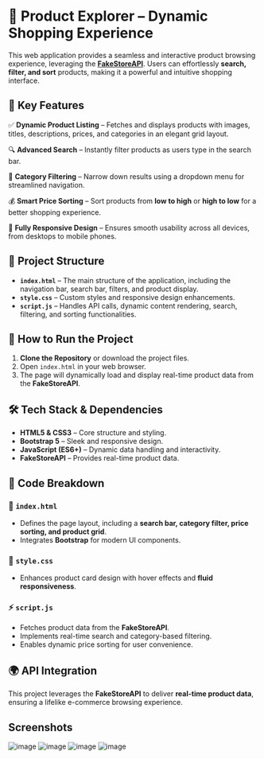 # 🛒 Product Explorer – Dynamic Shopping Experience

This web application provides a seamless and interactive product browsing experience, leveraging the **[FakeStoreAPI](https://fakestoreapi.com/products)**. Users can effortlessly **search, filter, and sort** products, making it a powerful and intuitive shopping interface.

## 🚀 Key Features

✅ **Dynamic Product Listing** – Fetches and displays products with images, titles, descriptions, prices, and categories in an elegant grid layout.

🔍 **Advanced Search** – Instantly filter products as users type in the search bar.

📂 **Category Filtering** – Narrow down results using a dropdown menu for streamlined navigation.

💰 **Smart Price Sorting** – Sort products from **low to high** or **high to low** for a better shopping experience.

📱 **Fully Responsive Design** – Ensures smooth usability across all devices, from desktops to mobile phones.

## 📂 Project Structure

- **`index.html`** – The main structure of the application, including the navigation bar, search bar, filters, and product display.
- **`style.css`** – Custom styles and responsive design enhancements.
- **`script.js`** – Handles API calls, dynamic content rendering, search, filtering, and sorting functionalities.

## 🔧 How to Run the Project

1. **Clone the Repository** or download the project files.
2. Open `index.html` in your web browser.
3. The page will dynamically load and display real-time product data from the **FakeStoreAPI**.

## 🛠️ Tech Stack & Dependencies

- **HTML5 & CSS3** – Core structure and styling.
- **Bootstrap 5** – Sleek and responsive design.
- **JavaScript (ES6+)** – Dynamic data handling and interactivity.
- **FakeStoreAPI** – Provides real-time product data.

## 🧠 Code Breakdown

### 📜 `index.html`

- Defines the page layout, including a **search bar, category filter, price sorting, and product grid**.
- Integrates **Bootstrap** for modern UI components.

### 🎨 `style.css`

- Enhances product card design with hover effects and **fluid responsiveness**.

### ⚡ `script.js`

- Fetches product data from the **FakeStoreAPI**.
- Implements real-time search and category-based filtering.
- Enables dynamic price sorting for user convenience.

## 🌍 API Integration

This project leverages the **FakeStoreAPI** to deliver **real-time product data**, ensuring a lifelike e-commerce browsing experience.

## Screenshots
![image](https://github.com/user-attachments/assets/210656bd-c9de-45c2-96ed-d4cd839688fb)
![image](https://github.com/user-attachments/assets/034deb2e-4566-4e83-8247-e8057e4ff8d1)
![image](https://github.com/user-attachments/assets/b3f2e141-c199-4a09-b06a-f31f3574677c)
![image](https://github.com/user-attachments/assets/27cd391b-1ffd-4976-a28a-5def8e008eca)




